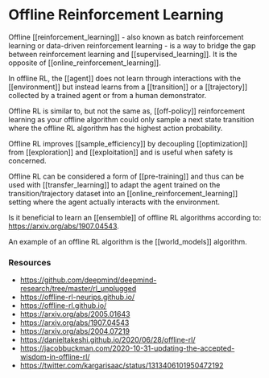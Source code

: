 # Offline Reinforcement Learning

Offline [[reinforcement_learning]] - also known as batch reinforcement learning or data-driven reinforcement learning - is a way to bridge the gap between reinforcement learning and [[supervised_learning]]. It is the opposite of [[online_reinforcement_learning]].

In offline RL, the [[agent]] does not learn through interactions with the [[environment]] but instead learns from a [[transition]] or a [[trajectory]] collected by a trained agent or from a human demonstrator.

Offline RL is similar to, but not the same as, [[off-policy]] reinforcement learning as your offline algorithm could only sample a next state transition where the offline RL algorithm has the highest action probability.

Offline RL improves [[sample_efficiency]] by decoupling [[optimization]] from [[exploration]] and [[exploitation]] and is useful when safety is concerned.

Offline RL can be considered a form of [[pre-training]] and thus can be used with [[transfer_learning]] to adapt the agent trained on the transition/trajectory dataset into an [[online_reinforcement_learning]] setting where the agent actually interacts with the environment.

Is it beneficial to learn an [[ensemble]] of offline RL algorithms according to: https://arxiv.org/abs/1907.04543.

An example of an offline RL algorithm is the [[world_models]] algorithm.

### Resources

- https://github.com/deepmind/deepmind-research/tree/master/rl_unplugged
- https://offline-rl-neurips.github.io/
- https://offline-rl.github.io/
- https://arxiv.org/abs/2005.01643
- https://arxiv.org/abs/1907.04543
- https://arxiv.org/abs/2004.07219
- https://danieltakeshi.github.io/2020/06/28/offline-rl/
- https://jacobbuckman.com/2020-10-31-updating-the-accepted-wisdom-in-offline-rl/
- https://twitter.com/kargarisaac/status/1313406101950472192